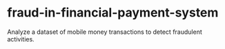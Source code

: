# fraud-in-financial-payment-system
Analyze a dataset of mobile money transactions to detect fraudulent activities.
